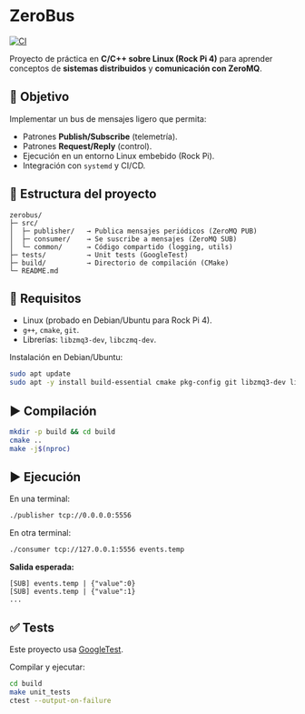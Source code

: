 # ZeroBus

[![CI](https://github.com/Jumargo/zerobus/actions/workflows/ci.yml/badge.svg)](https://github.com/Jumargo/zerobus/actions/workflows/ci.yml)

Proyecto de práctica en **C/C++ sobre Linux (Rock Pi 4)** para aprender conceptos de **sistemas distribuidos** y **comunicación con ZeroMQ**.

## 🚀 Objetivo
Implementar un bus de mensajes ligero que permita:
- Patrones **Publish/Subscribe** (telemetría).
- Patrones **Request/Reply** (control).
- Ejecución en un entorno Linux embebido (Rock Pi).
- Integración con `systemd` y CI/CD.

## 📂 Estructura del proyecto
```
zerobus/
├─ src/
│  ├─ publisher/   → Publica mensajes periódicos (ZeroMQ PUB)
│  ├─ consumer/    → Se suscribe a mensajes (ZeroMQ SUB)
│  └─ common/      → Código compartido (logging, utils)
├─ tests/          → Unit tests (GoogleTest)
├─ build/          → Directorio de compilación (CMake)
└─ README.md
```

## 🔧 Requisitos
- Linux (probado en Debian/Ubuntu para Rock Pi 4).
- `g++`, `cmake`, `git`.
- Librerías: `libzmq3-dev`, `libczmq-dev`.

Instalación en Debian/Ubuntu:
```bash
sudo apt update
sudo apt -y install build-essential cmake pkg-config git libzmq3-dev libczmq-dev
```

## ▶️ Compilación
```bash
mkdir -p build && cd build
cmake ..
make -j$(nproc)
```

## ▶️ Ejecución
En una terminal:
```bash
./publisher tcp://0.0.0.0:5556
```

En otra terminal:
```bash
./consumer tcp://127.0.0.1:5556 events.temp
```

**Salida esperada:**
```
[SUB] events.temp | {"value":0}
[SUB] events.temp | {"value":1}
...
```

## ✅ Tests
Este proyecto usa [GoogleTest](https://github.com/google/googletest).

Compilar y ejecutar:
```bash
cd build
make unit_tests
ctest --output-on-failure
```
